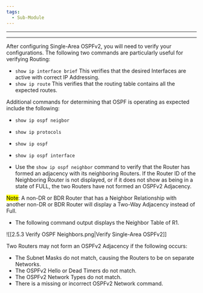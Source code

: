 ```yaml
---
tags:
  - Sub-Module
---
```


---

---
After configuring Single-Area OSPFv2, you will need to verify your configurations.
The following two commands are particularly useful for verifying Routing:
- `show ip interface brief`
  This verifies that the desired Interfaces are active with correct IP Addressing.
- `show ip route`
  This verifies that the routing table contains all the expected routes.

Additional commands for determining that OSPF is operating as expected include the following:
- `show ip ospf neigbor`
- `show ip protocols`
- `show ip ospf`
- `show ip ospf interface`

- Use the `show ip ospf neighbor` command to verify that the Router has formed an adjacency with its neighboring Routers. If the Router ID of the Neighboring Router is not displayed, or if it does not show as being in a state of FULL, the two Routers have not formed an OSPFv2 Adjacency.

<mark class="hltr-yellow">Note</mark>: A non-DR or BDR Router that has a Neighbor Relationship with another non-DR or BDR Router will display a Two-Way Adjacency instead of Full.

- The following command output displays the Neighbor Table of R1.

![[2.5.3 Verify OSPF Neighbors.png|Verify Single-Area OSPFv2]]

Two Routers may not form an OSPFv2 Adjacency if the following occurs:
- The Subnet Masks do not match, causing the Routers to be on separate Networks.
- The OSPFv2 Hello or Dead Timers do not match.
- The OSPFv2 Network Types do not match.
- There is a missing or incorrect OSPFv2 Network command.